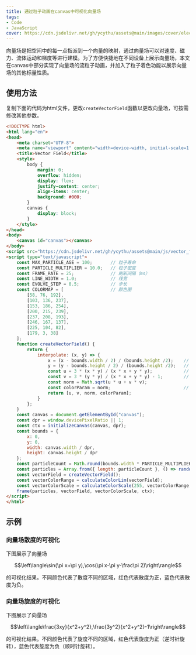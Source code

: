```yaml
---
title: 通过粒子动画在canvas中可视化向量场
tags: 
- Code
- JavaScript
cover: https://cdn.jsdelivr.net/gh/ycythu/assets@main/images/cover/electric field.jpg
---
```

向量场是把空间中的每一点指派到一个向量的映射，通过向量场可以对速度、磁力、流体运动和梯度等进行建模。为了方便快捷地在不同设备上展示向量场，本文在canvas中部分实现了向量场的流粒子动画，并加入了粒子着色功能以展示向量场的其他标量性质。
<!--more-->

<style>
    canvas {
        display: block;
        margin: 0 auto;
    }
</style>

## 使用方法

复制下面的代码为html文件，更改`createVectorField`函数以更改向量场，可按需修改其他参数。

```html
<!DOCTYPE html>
<html lang="en">
<head>
    <meta charset="UTF-8">
    <meta name="viewport" content="width=device-width, initial-scale=1.0">
    <title>Vector Field</title>
    <style>
        body {
            margin: 0;
            overflow: hidden;
            display: flex;
            justify-content: center;
            align-items: center;
            background: #000;
        }
        canvas {
            display: block;
        }
    </style>
</head>
<body>
    <canvas id="canvas"></canvas>
</body>
<script src="https://cdn.jsdelivr.net/gh/ycythu/assets@main/js/vector_field/VectorFieldAnimeFull.min.js"></script>
<script type="text/javascript">
    const MAX_PARTICLE_AGE = 100;       // 粒子寿命
    const PARTICLE_MULTIPLIER = 10.0;   // 粒子密度
    const FRAME_RATE = 25;              // 刷新间隔（ms）
    const LINE_WIDTH = 1.0;             // 线宽
    const EVOLVE_STEP = 0.5;            // 步长
    const COLORMAP = [                  // 颜色图
        [58, 76, 192],
        [103, 136, 237],
        [153, 186, 254],
        [200, 215, 239],
        [237, 208, 193],
        [246, 167, 137],
        [225, 104, 82],
        [179, 3, 38]
    ];
    function createVectorField() {
        return {
            interpolate: (x, y) => {
                x = (x - bounds.width / 2) / (bounds.height /2);    // 等效x坐标
                y = (y - bounds.height / 2) / (bounds.height /2);   // 等效y坐标
                const u = 3 * (x * y) / (x * x + y * y);            // 向量场x分量
                const v = 3 * (y * y) / (x * x + y * y) - 1;        // 向量场y分量
                const norm = Math.sqrt(u * u + v * v);
                const colorParam = norm;                            // 着色依据
                return [u, v, norm, colorParam];
            }
        };
    }
    const canvas = document.getElementById("canvas");
    const dpr = window.devicePixelRatio || 1;
    const ctx = initializeCanvas(canvas, dpr);
    const bounds = {
        x: 0,
        y: 0,
        width: canvas.width / dpr,
        height: canvas.height / dpr
    };
    const particleCount = Math.round(bounds.width * PARTICLE_MULTIPLIER);
    const particles = Array.from({ length: particleCount }, () => randomizeParticle({}));
    const vectorField = createVectorField();
    const vectorColorRange = calculateColorLim(vectorField);
    const vectorColorScale = calculateColorScale(255, vectorColorRange, COLORMAP);
    frame(particles, vectorField, vectorColorScale, ctx);
</script>
</html>
```

## 示例

### 向量场散度的可视化

下图展示了向量场

$$\left\langle\sin(\pi x+\pi y),\cos(\pi x-\pi y-\frac\pi 2)\right\rangle$$

的可视化结果。不同颜色代表了散度不同的区域，红色代表散度为正，蓝色代表散度为负。

<canvas id="vector_field_div"></canvas>

### 向量场旋度的可视化

下图展示了向量场

$$\left\langle\frac{3xy}{x^2+y^2},\frac{3y^2}{x^2+y^2}-1\right\rangle$$

的可视化结果。不同颜色代表了旋度不同的区域，红色代表旋度为正（逆时针旋转），蓝色代表旋度为负（顺时针旋转）。

<canvas id="vector_field_curl"></canvas>



<script src="https://cdn.jsdelivr.net/gh/ycythu/assets@main/js/vector_field/VectorFieldAnime.min.js"></script>
<script>
const canvas1 = document.getElementById("vector_field_div");
const canvas2 = document.getElementById("vector_field_curl");
const dpr = window.devicePixelRatio || 1;
const ctx1 = initializeCanvas(canvas1, dpr);
const ctx2 = initializeCanvas(canvas2, dpr);
const bounds = {
    x: 0,
    y: 0,
    width: canvas1.width / dpr,
    height: canvas1.height / dpr
};
const MAX_PARTICLE_AGE = 100;
const PARTICLE_MULTIPLIER = 10.0;
const FRAME_RATE = 25;
const LINE_WIDTH = Math.min(canvas1.width/400/dpr, 1.0);
const EVOLVE_STEP = 0.5;
const COLORMAP = [
    [58, 76, 192],
    [103, 136, 237],
    [153, 186, 254],
    [200, 215, 239],
    [237, 208, 193],
    [246, 167, 137],
    [225, 104, 82],
    [179, 3, 38]
];
const particleCount = Math.round(bounds.width * PARTICLE_MULTIPLIER);
const particles1 = Array.from({ length: particleCount }, () => randomizeParticle({}));
const particles2 = Array.from({ length: particleCount }, () => randomizeParticle({}));
const vectorField1 = createVectorField('div');
const vectorField2 = createVectorField('curl');
const vectorColorRange1 = calculateColorLim(vectorField1);
const vectorColorScale1 = calculateColorScale(255, vectorColorRange1, COLORMAP);
const vectorColorRange2 = calculateColorLim(vectorField2);
const vectorColorScale2 = calculateColorScale(255, vectorColorRange2, COLORMAP);
frame(particles1, vectorField1, vectorColorScale1, ctx1);
frame(particles2, vectorField2, vectorColorScale2, ctx2);
function createVectorField(type = 'default') {
    if (type === 'div') {
        return {
            interpolate: (x, y) => {
                x = (x - bounds.width / 2) / (bounds.height /2);
                y = (y - bounds.height / 2) / (bounds.height /2);
                const u = Math.sin(Math.PI*(x+y)); 
                const v = Math.cos(Math.PI*(x-y-0.5));
                const norm = Math.sqrt(u * u + v * v);
                const colorParam = -Math.sin(Math.PI*x)*Math.sin(Math.PI*y);
                return [u, v, norm, colorParam];
            }
        };
    }
    else if (type === 'curl') {
        return {
            interpolate: (x, y) => {
                x = (x-bounds.width/2) / (bounds.height/3);
                y = (y-bounds.height/2) / (bounds.height/3);
                const u = 3*x*y/(x * x + y * y);
                const v = 3*y*y/(x * x + y * y) - 1;
                const norm = Math.sqrt(u * u + v * v);
                const colorParam = -3*x/Math.sqrt(x * x + y * y);
                return [u, v, norm, colorParam];
            }
        };
    }
}
</script>
